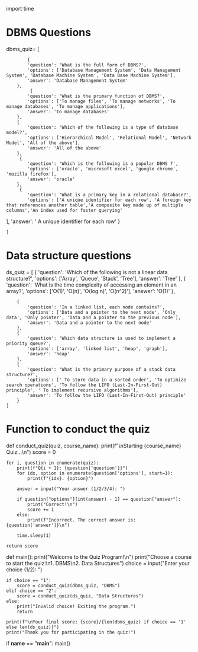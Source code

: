 import time

# DBMS Questions
dbms_quiz= [
        
            {
            'question': 'What is the full form of DBMS?',
            'options': ['Database Management System', 'Data Management System', 'Database Machine System', 'Data Base Machine System'],
            'answer': 'Database Management System'
        },
             {
            'question': 'What is the primary function of DBMS?',
            'options': ['To manage files', 'To manage networks', 'To manage databases', 'To manage applications'],
            'answer': 'To manage databases'
        },
        {
            'question': 'Which of the following is a type of database model?',
            'options': ['Hierarchical Model', 'Relational Model', 'Network Model', 'All of the above'],
            'answer': 'All of the above'
        },
         {
            'question': 'Which is the following is a popular DBMS ?',
            'options': ['oracle', 'microsoft excel', 'google chrome', 'mozilla firefox'],
            'answer': 'oracle'
        },
         {
            'question': 'What is a primary key in a relational database?',
            'options': ['A unique identifier for each row', 'A foreign key that references another table','A composite key made up of multiple columns','An index used for faster querying'
],
            'answer': ' A unique identifier for each row'
        }

        

    ]
# Data structure questions
ds_quiz = [
        {
            'question': 'Which of the following is not a linear data structure?',
            'options': ['Array', 'Queue', 'Stack', 'Tree'],
            'answer': 'Tree'
        },
        {
            'question': 'What is the time complexity of accessing an element in an array?',
            'options': ['O(1)', 'O(n)', 'O(log n)', 'O(n^2)'],
            'answer': 'O(1)'
        },
        
        {
            'question': 'In a linked list, each node contains?',
            'options': ['Data and a pointer to the next node', 'Only data', 'Only pointer', 'Data and a pointer to the previous node'],
            'answer': 'Data and a pointer to the next node'
        },
        {
            'question': 'Which data structure is used to implement a priority queue?',
            'options': ['array', 'linked list', 'heap', 'graph'],
            'answer': 'heap'
        },
        {
            'question': 'What is the primary purpose of a stack data structure?',
            'options': [' To store data in a sorted order', 'To optimize search operations', 'To follow the LIFO (Last-In-First-Out) principle', ' To implement recursive algorithms'],
            'answer': 'To follow the LIFO (Last-In-First-Out) principle'
        }
    ]




# Function to conduct the quiz
def conduct_quiz(quiz, course_name):
    print(f"\nStarting {course_name} Quiz...\n")
    score = 0

    for i, question in enumerate(quiz):
        print(f"Q{i + 1}: {question['question']}")
        for idx, option in enumerate(question['options'], start=1):
            print(f"{idx}. {option}")
        
        answer = input("Your answer (1/2/3/4): ")
        
        if question["options"][int(answer) - 1] == question["answer"]:
            print("Correct!\n")
            score += 1
        else:
            print(f"Incorrect. The correct answer is: {question['answer']}\n")
        
        time.sleep(1)

    return score

def main():
    print("Welcome to the Quiz Program!\n")
    print("Choose a course to start the quiz:\n1. DBMS\n2. Data Structures")
    choice = input("Enter your choice (1/2): ")
    
    if choice == "1":
        score = conduct_quiz(dbms_quiz, "DBMS")
    elif choice == "2":
        score = conduct_quiz(ds_quiz, "Data Structures")
    else:
        print("Invalid choice! Exiting the program.")
        return

    print(f"\nYour final score: {score}/{len(dbms_quiz) if choice == '1' else len(ds_quiz)}")
    print("Thank you for participating in the quiz!")

if __name__ == "__main__":
    main()
